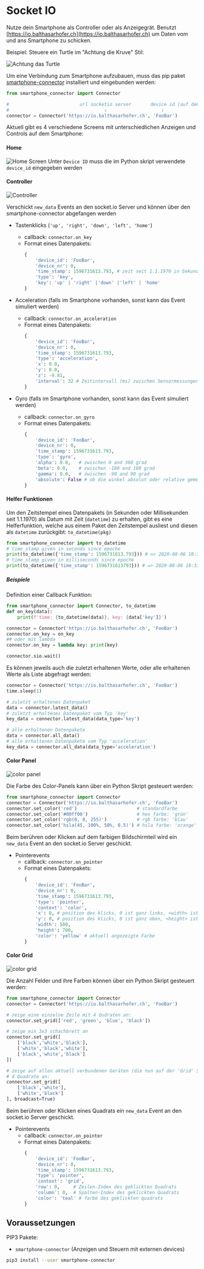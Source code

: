 # Socket IO

Nutze dein Smartphone als Controller oder als Anzeigegrät. Benutzt [https://io.balthasarhofer.ch](https://io.balthasarhofer.ch) um Daten vom und ans Smartphone zu schicken.

Beispiel: Steuere ein Turtle im "Achtung die Kruve" Stil:

![Achtung das Turtle](./achtung_das_turtle.gif)

Um eine Verbindung zum Smartphone aufzubauen, muss das pip paket [smartphone-connector](https://pypi.org/project/smartphone-connector/) installiert und eingebunden werden:

```py
from smartphone_connector import Connector

#                          url socketio server       device id (auf dem Smartphone eintippen)
#                                   ↓                    ↓
connector = Connector('https://io.balthasarhofer.ch', 'FooBar')
```

Aktuell gibt es 4 verschiedene Screens mit unterschiedlichen Anzeigen und Controls auf dem Smartphone:

#### Home
![Home Screen](home_screen.png)
Unter `Device ID` muss die im Python skript verwendete `device_id` eingegeben werden

#### Controller

![Controller](controller.png)

Verschickt `new_data` Events an den socket.io Server und können über den smartphone-connector abgefangen werden
- Tastenklicks (`'up', 'right', 'down', 'left', 'home'`)
  - callback: `connector.on_key`
  - Format eines Datenpakets:
    ```py
    {
        'device_id': 'FooBar',
        'device_nr': 0,
        'time_stamp': 1596731613.793, # zeit seit 1.1.1970 in Sekunden
        'type': 'key',
        'key': 'up' | 'right' |'down' |'left' | 'home'
    }
    ```

- Acceleration (falls im Smartphone vorhanden, sonst kann das Event simuliert werden)
  - callback: `connector.on_acceleration`
  - Format eines Datenpakets:
    ```py
    {
        'device_id': 'FooBar',
        'device_nr': 0,
        'time_stamp': 1596731613.793,
        'type': 'acceleration',
        'x': 0.0,
        'y': 0.0,
        'z': -9.81,
        'interval': 32 # Zeitintervall (ms) zwischen Sensormessungen
    }
    ```
- Gyro (falls im Smartphone vorhanden, sonst kann das Event simuliert werden)
  - callback: `connector.on_gyro`
  - Format eines Datenpakets:
    ```py
    {
        'device_id': 'FooBar',
        'device_nr': 0,
        'time_stamp': 1596731613.793,
        'type': 'gyro',
        'alpha': 0.0,   # zwischen 0 and 360 grad
        'beta': 0.0,    # zwischen -180 and 180 grad
        'gamma': 0.0,   # zwischen -90 and 90 grad
        'absolute': False # ob die winkel absolut oder relative gemessen wurden
    }
    ```

#### Helfer Funktionen

Um den Zeitstempel eines Datenpakets (in Sekunden oder Millisekunden seit 1.1.1970) als Datum mit Zeit (`datetime`) zu erhalten, gibt es eine Helferfunktion, welche
aus einem Paket den Zeitstempel ausliest und diesen als `datetime` zurückgibt: `to_datetime(pkg)`

```py
from smartphone_connector import to_datetime
# time_stamp given in seconds since epoche
print(to_datetime({'time_stamp': 1596731613.793})) # => 2020-08-06 18:33:33.793000
# time_stamp given in milliseconds since epoche
print(to_datetime({'time_stamp': 1596731613793})) # => 2020-08-06 18:33:33.793000
```

##### Beispiele

Definition einer Callback Funktion:
```py
from smartphone_connector import Connector, to_datetime
def on_key(data):
    print(f'time: {to_datetime(data)}, key: {data['key']}')

connector = Connector('https://io.balthasarhofer.ch', 'FooBar')
connector.on_key = on_key
## oder mit lambda
connector.on_key = lambda key: print(key)

connector.sio.wait()
```

Es können jeweils auch die zuletzt erhaltenen Werte, oder alle erhaltenen Werte als Liste abgefragt werden:

```py
connector = Connector('https://io.balthasarhofer.ch', 'FooBar')
time.sleep(1)

# zuletzt erhaltenes Datenpaket
data = connector.latest_data()
# zuletzt erhaltenes Datenpaket vom Typ 'key'
key_data = connector.latest_data(data_type='key')

# alle erhaltenen Datenpakete
data = connector.all_data()
# alle erhaltenen Datenpakete vom Typ 'acceleration'
key_data = connector.all_data(data_type='acceleration')
```

#### Color Panel

![color panel](color.png)

Die Farbe des Color-Panels kann über ein Python Skript gesteuert werden:

```py
from smartphone_connector import Connector
connector = Connector('https://io.balthasarhofer.ch', 'FooBar')
connector.set_color('red')                      # standardfarbe
connector.set_color('#00ff00')                  # hex farbe: 'grün'
connector.set_color('rgb(0, 0, 255)')           # rgb farbe: 'blau'
connector.set_color('hsla(45, 100%, 50%, 0.5)') # hsla farbe: 'orange' mit sättigung 0.5
```

Beim berühren oder Klicken auf dem farbigen Bildschirmteil wird ein `new_data` Event an den socket.io Server geschickt.
- Pointerevents
  - callback: `connector.on_pointer`
  - Format eines Datenpakets:
    ```py
    {
        'device_id': 'FooBar',
        'device_nr': 0,
        'time_stamp': 1596731613.793,
        'type': 'pointer',
        'context': 'color',
        'x': 0, # position des klicks, 0 ist ganz links, <width> ist ganz rechts
        'y': 0, # position des klicks, 0 ist ganz oben, <height> ist ganz unten
        'width': 500,
        'height': 700,
        'color': 'yellow' # aktuell angezeigte Farbe
    }
    ```

#### Color Grid

![color grid](grid.png)

Die Anzahl Felder und ihre Farben können über ein Python Skript gesteuert werden:

```py
from smartphone_connector import Connector
connector = Connector('https://io.balthasarhofer.ch', 'FooBar')

# zeige eine einzelne Zeile mit 4 Qudraten an:
connector.set_grid(['red', 'green', 'blue', 'black'])

# zeige ein 3x3 schachbrett an
connector.set_grid([
    ['black','white','black'],
    ['white','black','white'],
    ['black','white','black']
])

# zeige auf allen aktuell verbundenen Geräten (die nun auf der 'Grid' Seite sind)
# 4 Quadrate an:
connector.set_grid([
    ['black','white'],
    ['white','black']
], broadcast=True)
```


Beim berühren oder Klicken eines Quadrats ein `new_data` Event an den socket.io Server geschickt.
- Pointerevents
  - callback: `connector.on_pointer`
  - Format eines Datenpakets:
    ```py
    {
        'device_id': 'FooBar',
        'device_nr': 0,
        'time_stamp': 1596731613.793,
        'type': 'pointer',
        'context': 'grid',
        'row': 0,     # Zeilen-Index des geklickten Quadrats
        'column': 0,  # Spalten-Index des geklickten Quadrats
        'color': 'teal' # farbe des geklickten quadrats
    }
    ```


## Voraussetzungen

PIP3 Pakete:
- `smartphone-connector` (Anzeigen und Steuern mit externen devices)


```sh
pip3 install --user smartphone-connector
```
